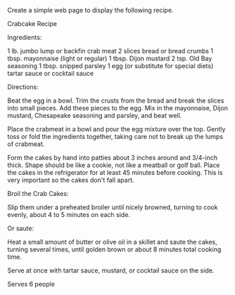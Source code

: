 Create a simple web page to display the following recipe. 

Crabcake Recipe

Ingredients:

1 lb. jumbo lump or backfin crab meat
2 slices bread or bread crumbs
1 tbsp. mayonnaise (light or regular)
1 tbsp. Dijon mustard
2 tsp. Old Bay seasoning
1 tbsp. snipped parsley 
1 egg (or substitute for special diets)
tartar sauce or cocktail sauce 

Directions:

Beat the egg in a bowl. Trim the crusts from the bread and break the slices into small pieces. Add these pieces to the egg. Mix in the mayonnaise, Dijon mustard, Chesapeake seasoning and parsley, and beat well.

Place the crabmeat in a bowl and pour the egg mixture over the top. Gently toss or fold the ingredients together, taking care not to break up the lumps of crabmeat.

Form the cakes by hand into patties about 3 inches around and 3/4-inch thick. Shape should be like a cookie, not like a meatball or golf ball. Place the cakes in the refrigerator for at least 45 minutes before cooking. This is very important so the cakes don't fall apart.

Broil the Crab Cakes:

Slip them under a preheated broiler until nicely browned, turning to cook evenly, about 4 to 5 minutes on each side.

Or saute:

Heat a small amount of butter or olive oil in a skillet and saute the cakes, turning several times, until golden brown or about 8 minutes total cooking time.

Serve at once with tartar sauce, mustard, or cocktail sauce on the side.

Serves 6 people
